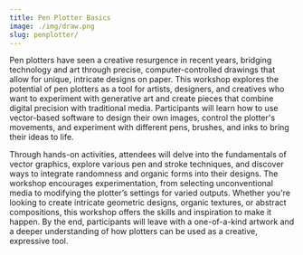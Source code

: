 ```yaml
---
title: Pen Plotter Basics
image: ./img/draw.png
slug: penplotter/
---
```


Pen plotters have seen a creative resurgence in recent years, bridging technology and art through precise, computer-controlled drawings that allow for unique, intricate designs on paper. This workshop explores the potential of pen plotters as a tool for artists, designers, and creatives who want to experiment with generative art and create pieces that combine digital precision with traditional media. Participants will learn how to use vector-based software to design their own images, control the plotter's movements, and experiment with different pens, brushes, and inks to bring their ideas to life.

Through hands-on activities, attendees will delve into the fundamentals of vector graphics, explore various pen and stroke techniques, and discover ways to integrate randomness and organic forms into their designs. The workshop encourages experimentation, from selecting unconventional media to modifying the plotter’s settings for varied outputs. Whether you're looking to create intricate geometric designs, organic textures, or abstract compositions, this workshop offers the skills and inspiration to make it happen. By the end, participants will leave with a one-of-a-kind artwork and a deeper understanding of how plotters can be used as a creative, expressive tool.
